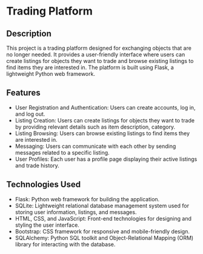 # Trading Platform

## Description
This project is a trading platform designed for exchanging objects that are no longer needed. It provides a user-friendly interface where users can create listings for objects they want to trade and browse existing listings to find items they are interested in. The platform is built using Flask, a lightweight Python web framework.

## Features
- User Registration and Authentication: Users can create accounts, log in, and log out.
- Listing Creation: Users can create listings for objects they want to trade by providing relevant details such as item description, category.
- Listing Browsing: Users can browse existing listings to find items they are interested in.
- Messaging: Users can communicate with each other by sending messages related to a specific listing.
- User Profiles: Each user has a profile page displaying their active listings and trade history.

## Technologies Used
- Flask: Python web framework for building the application.
- SQLite: Lightweight relational database management system used for storing user information, listings, and messages.
- HTML, CSS, and JavaScript: Front-end technologies for designing and styling the user interface.
- Bootstrap: CSS framework for responsive and mobile-friendly design.
- SQLAlchemy: Python SQL toolkit and Object-Relational Mapping (ORM) library for interacting with the database.


